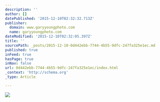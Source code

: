 ```yaml
---
description: ''
author: []
datePublished: '2015-12-10T02:32:32.713Z'
publisher:
  domain: www.garyyoungphoto.com
  name: garyyoungphoto.com
dateModified: '2015-12-10T02:32:05.397Z'
title: ''
sourcePath: _posts/2015-12-10-0d442ebb-7744-4b55-9dfc-247fa325e1ec.md
published: true
inFeed: true
hasPage: true
inNav: false
url: 0d442ebb-7744-4b55-9dfc-247fa325e1ec/index.html
_context: 'http://schema.org'
_type: Article

---
```

![](http://static1.squarespace.com/static/5644bec4e4b0b0751ff08d48/5658c6f6e4b06b23bf1fd2f4/5658c6f6e4b0fad364e6de66/1448658679241/Gary+Young+Photograpy%7C+Abbasciano_Blog-1.jpg?format=1500w)
